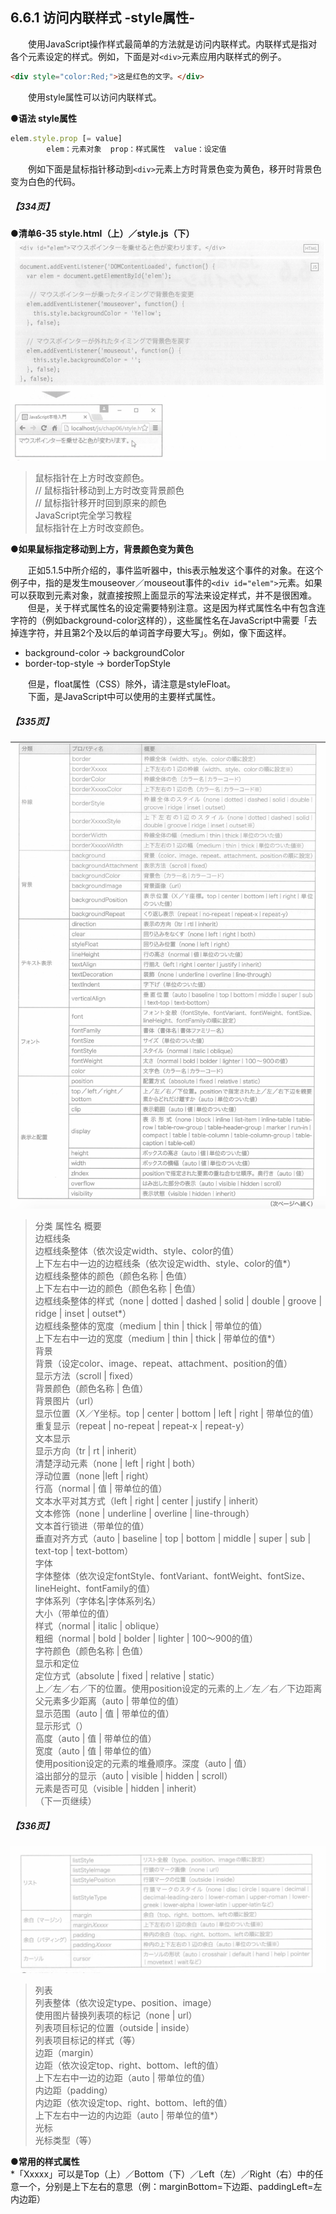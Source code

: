 ## 6.6.1 访问内联样式 -style属性-
&emsp;&emsp;使用JavaScript操作样式最简单的方法就是访问内联样式。内联样式是指对各个元素设定的样式。例如，下面是对`<div>`元素应用内联样式的例子。
```html
<div style="color:Red;">这是红色的文字。</div>
```
&emsp;&emsp;使用style属性可以访问内联样式。

**●语法 style属性**
```javascript
elem.style.prop [= value]
        elem：元素对象  prop：样式属性  value：设定值
```
&emsp;&emsp;例如下面是鼠标指针移动到`<div>`元素上方时背景色变为黄色，移开时背景色变为白色的代码。
##### 【334页】
**●清单6-35 style.html（上）／style.js（下）**
![image](../../images/c6/スクリーンショット&#32;2019-04-04&#32;午後8.48.31.png)
> 鼠标指针在上方时改变颜色。  
> // 鼠标指针移动到上方时改变背景颜色  
> // 鼠标指针移开时回到原来的颜色  
> JavaScript完全学习教程  
> 鼠标指针在上方时改变颜色。  

**●如果鼠标指定移动到上方，背景颜色变为黄色**

&emsp;&emsp;正如5.1.5中所介绍的，事件监听器中，this表示触发这个事件的对象。在这个例子中，指的是发生mouseover／mouseout事件的`<div id="elem">`元素。如果可以获取到元素对象，就直接按照上面显示的写法来设定样式，并不是很困难。<br>
&emsp;&emsp;但是，关于样式属性名的设定需要特别注意。这是因为样式属性名中有包含连字符的（例如background-color这样的），这些属性名在JavaScript中需要「去掉连字符，并且第2个及以后的单词首字母要大写」。例如，像下面这样。
- background-color → backgroundColor
- border-top-style → borderTopStyle

&emsp;&emsp;但是，float属性（CSS）除外，请注意是styleFloat。<br>
&emsp;&emsp;下面，是JavaScript中可以使用的主要样式属性。
##### 【335页】
![image](../../images/c6/スクリーンショット&#32;2019-04-05&#32;午後4.31.45.png)
> 分类 属性名 概要  
> 边框线条  
> 边框线条整体（依次设定width、style、color的值）  
> 上下左右中一边的边框线条（依次设定width、style、color的值*）  
> 边框线条整体的颜色（颜色名称 | 色值）  
> 上下左右中一边的颜色（颜色名称 | 色值）  
> 边框线条整体的样式（none | dotted | dashed | solid | double | groove | ridge | inset | outset*）  
> 边框线条整体的宽度（medium | thin | thick | 带单位的值）  
> 上下左右中一边的宽度（medium | thin | thick | 带单位的值*）  
> 背景  
> 背景（设定color、image、repeat、attachment、position的值）  
> 显示方法（scroll | fixed）  
> 背景颜色（颜色名称 | 色值）  
> 背景图片（url）  
> 显示位置（X／Y坐标。top | center | bottom | left | right | 带单位的值）  
> 重复显示（repeat | no-repeat | repeat-x | repeat-y）  
> 文本显示  
> 显示方向（tr | rt | inherit）  
> 清楚浮动元素（none | left | right | both）  
> 浮动位置（none |left | right）  
> 行高（normal | 值 | 带单位的值）  
> 文本水平对其方式（left | right | center | justify | inherit）  
> 文本修饰（none | underline | overline | line-through）  
> 文本首行锁进（带单位的值）  
> 垂直对齐方式（auto | baseline | top | bottom | middle | super | sub | text-top | text-bottom）  
> 字体  
> 字体整体（依次设定fontStyle、fontVariant、fontWeight、fontSize、lineHeight、fontFamily的值）  
> 字体系列（字体名|字体系列名）  
> 大小（带单位的值）  
> 样式（normal | italic | oblique）  
> 粗细（normal | bold | bolder | lighter | 100～900的值）  
> 字符颜色（颜色名称 | 色值）  
> 显示和定位  
> 定位方式（absolute | fixed | relative | static）  
> 上／左／右／下的位置。使用position设定的元素的上／左／右／下边距离父元素多少距离（auto | 带单位的值）  
> 显示范围（auto | 值 | 带单位的值）  
> 显示形式（）  
> 高度（auto | 值 | 带单位的值）  
> 宽度（auto | 值 | 带单位的值）  
> 使用position设定的元素的堆叠顺序。深度（auto | 值）  
> 溢出部分的显示（auto | visible | hidden | scroll）  
> 元素是否可见（visible | hidden | inherit）  
> （下一页继续）

##### 【336页】
![image](../../images/c6/スクリーンショット&#32;2019-04-05&#32;午後4.34.44.png)
> 列表  
> 列表整体（依次设定type、position、image）  
> 使用图片替换列表项的标记（none | url）  
> 列表项目标记的位置（outside | inside）  
> 列表项目标记的样式（等）  
> 边距（margin）  
> 边距（依次设定top、right、bottom、left的值）  
> 上下左右中一边的边距（auto | 带单位的值）  
> 内边距（padding）  
> 内边距（依次设定top、right、bottom、left的值）  
> 上下左右中一边的内边距（auto | 带单位的值*）  
> 光标  
> 光标类型（等）

**●常用的样式属性**<br>
*「Xxxxx」可以是Top（上）／Bottom（下）／Left（左）／Right（右）中的任意一个，分别是上下左右的意思（例：marginBottom=下边距、paddingLeft=左内边距）
